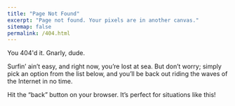 ```yaml
---
title: "Page Not Found"
excerpt: "Page not found. Your pixels are in another canvas."
sitemap: false
permalink: /404.html
---
```


You 404'd it. Gnarly, dude.

Surfin’ ain’t easy, and right now, you’re lost at sea. But don’t worry; simply pick an option from the list below, and you’ll be back out riding the waves of the Internet in no time.

Hit the “back” button on your browser. It’s perfect for situations like this!
